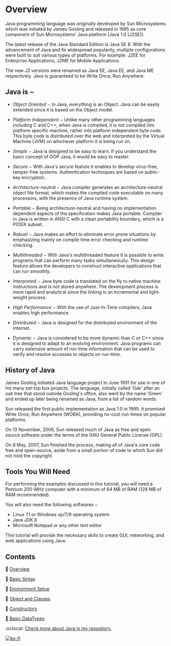 # Overview

Java programming language was originally developed by Sun Microsystems which was initiated by James Gosling and released in 1995 as core component of Sun Microsystems' Java platform (Java 1.0 [J2SE]).

The latest release of the Java Standard Edition is Java SE 8. With the advancement of Java and its widespread popularity, multiple configurations were built to suit various types of platforms. For example: J2EE for Enterprise Applications, J2ME for Mobile Applications.

The new J2 versions were renamed as Java SE, Java EE, and Java ME respectively. Java is guaranteed to be Write Once, Run Anywhere.

## Java is −

- *Object Oriented* − In Java, everything is an Object. Java can be easily extended since it is based on the Object model.

- *Platform Independent* − Unlike many other programming languages including C and C++, when Java is compiled, it is not compiled into platform specific machine, rather into platform independent byte code. This byte code is distributed over the web and interpreted by the Virtual Machine (JVM) on whichever platform it is being run on.

- *Simple* − Java is designed to be easy to learn. If you understand the basic concept of OOP Java, it would be easy to master.

- *Secure* − With Java's secure feature it enables to develop virus-free, tamper-free systems. Authentication techniques are based on public-key encryption.

- *Architecture-neutral* − Java compiler generates an architecture-neutral object file format, which makes the compiled code executable on many processors, with the presence of Java runtime system.

- *Portable* − Being architecture-neutral and having no implementation dependent aspects of the specification makes Java portable. Compiler in Java is written in ANSI C with a clean portability boundary, which is a POSIX subset.

- *Robust* − Java makes an effort to eliminate error prone situations by emphasizing mainly on compile time error checking and runtime checking.

- *Multithreaded* − With Java's multithreaded feature it is possible to write programs that can perform many tasks simultaneously. This design feature allows the developers to construct interactive applications that can run smoothly.

- *Interpreted* − Java byte code is translated on the fly to native machine instructions and is not stored anywhere. The development process is more rapid and analytical since the linking is an incremental and light-weight process.

- *High Performance* − With the use of Just-In-Time compilers, Java enables high performance.

- *Distributed* − Java is designed for the distributed environment of the internet.

- *Dynamic* − Java is considered to be more dynamic than C or C++ since it is designed to adapt to an evolving environment. Java programs can carry extensive amount of run-time information that can be used to verify and resolve accesses to objects on run-time.

## History of Java

James Gosling initiated Java language project in June 1991 for use in one of his many set-top box projects. The language, initially called ‘Oak’ after an oak tree that stood outside Gosling's office, also went by the name ‘Green’ and ended up later being renamed as Java, from a list of random words.

Sun released the first public implementation as Java 1.0 in 1995. It promised Write Once, Run Anywhere (WORA), providing no-cost run-times on popular platforms.

On 13 November, 2006, Sun released much of Java as free and open source software under the terms of the GNU General Public License (GPL).

On 8 May, 2007, Sun finished the process, making all of Java's core code free and open-source, aside from a small portion of code to which Sun did not hold the copyright.

## Tools You Will Need

For performing the examples discussed in this tutorial, you will need a Pentium 200-MHz computer with a minimum of 64 MB of RAM (128 MB of RAM recommended).

You will also need the following softwares −

- Linux 7.1 or Windows xp/7/8 operating system
- Java JDK 8
- Microsoft Notepad or any other text editor

This tutorial will provide the necessary skills to create GUI, networking, and web applications using Java.

## Contents

📗 [Overview](README.md)

📗 [Basic Sintax](BasicSyntax.md)

📗 [Environment Setup](EnvironmentSetup.md)

📗 [Object and Classes](ObjectAndClasses.md)

📗 [Constructors](Constructors.md)

📗 [Basic DataTypes](BasicDataTypes.md)

:octocat: [Check more about Java in my repository.](https://github.com/FernandoCalmet/Java)

[![ko-fi](https://www.ko-fi.com/img/githubbutton_sm.svg)](https://ko-fi.com/T6T41JKMI)
